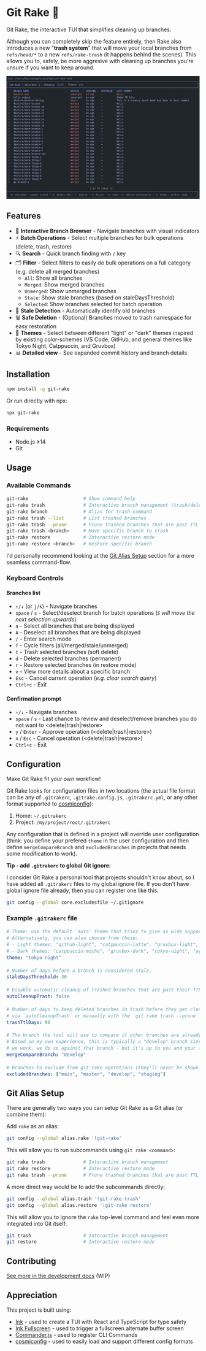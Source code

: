 # Git Rake 🍂

Git Rake, the interactive TUI that simplifies cleaning up branches.

Although you can completely skip the feature entirely, then Rake also introduces a new "**trash system**" that will move your local branches from `refs/head/*` to a new `refs/rake-trash` (it happens behind the scenes). This allows you to, safely, be more aggresive with cleaning up branches you're unsure if you want to keep around.

![Demo of Git Rake](docs/assets/demo.gif)

## Features

- 🎯 **Interactive Branch Browser** - Navigate branches with visual indicators
- ⚡ **Batch Operations** - Select multiple branches for bulk operations (delete, trash, restore)
- 🔍 **Search** - Quick branch finding with `/` key
- 🗂️ **Filter** - Select filters to easily do bulk operations on a full category (e.g. delete all merged branches)
  - `All`: Show all branches
  - `Merged`: Show merged branches
  - `Unmerged`: Show unmerged branches
  - `Stale`: Show stale branches (based on staleDaysThreshold)
  - `Selected`: Show branches selected for batch operation
- 📅 **Stale Detection** - Automatically identify old branches
- 🗑️ **Safe Deletion** - (Optional) Branches moved to trash namespace for easy restoration
- 🎨 **Themes** - Select between different "light" or "dark" themes inspired by existing color-schemes (VS Code, GitHub, and general themes like Tokyo Night, Catppuccin, and Gruvbox)
- 📊 **Detailed view** - See expanded commit history and branch details

## Installation

```bash
npm install -g git-rake
```

Or run directly with npx:
```bash
npx git-rake
```

### Requirements

- Node.js ≥14
- Git

## Usage

### Available Commands

```bash
git-rake                    # Show command help
git-rake trash              # Interactive branch management (trash/delete)
git-rake branch             # Alias for trash command
git-rake trash --list       # List trashed branches
git-rake trash --prune      # Prune trashed branches that are past TTL
git-rake trash <branch>     # Move specific branch to trash
git-rake restore            # Interactive restore mode
git-rake restore <branch>   # Restore specific branch
```

I'd personally recommend looking at the [Git Alias Setup](https://github.com/kallehauge/git-rake?tab=readme-ov-file#git-alias-setup) section for a more seamless command-flow.

### Keyboard Controls

#### Branches list

- `↑/↓` (or `j/k`) - Navigate branches
- `space` / `s` - Select/deselect branch for batch operations (_`S` will move the next selection upwards_)
- `a` - Select all branches that are being displayed
- `A` - Deselect all branches that are being displayed
- `/` - Enter search mode
- `f` - Cycle filters (all/merged/stale/unmerged)
- `t` - Trash selected branches (soft delete)
- `d` - Delete selected branches (permanent)
- `r` - Restore selected branches (in restore mode)
- `v` - View more details about a specific branch
- `Esc` - Cancel current operation (_e.g. clear search query_)
- `Ctrl+c` - Exit

#### Confirmation prompt

- `↑/↓` - Navigate branches
- `space` / `s` - Last chance to review and deselect/remove branches you do not want to <delete|trash|restore>
- `y` / `Enter` - Approve operation (<delete|trash|restore>)
- `n` / `Esc` - Cancel operation (<delete|trash|restore>)
- `Ctrl+c` - Exit

## Configuration

Make Git Rake fit your own workflow!

Git Rake looks for configuration files in two locations (the actual file format can be any of `.gitrakerc`, `.gitrake.config.js`, `.gitrakerc.yml`, or any other format supported to [cosmiconfig](https://github.com/cosmiconfig/cosmiconfig)):

1. Home: `~/.gitrakerc`
2. Project: `/my/project/root/.gitrakerc`

Any configuration that is defined in a project will override user configuration (think: you define your prefered `theme` in the user configuration and then define `mergeCompareBranch` and `excludedBranches` in projects that needs some modification to work).

**Tip - add `.gitrakerc` to global Git ignore:**

I consider Git Rake a personal tool that projects shouldn't know about, so I have added all `.gitrakerc` files to my global ignore file.
If you don't have global ignore file already, then you can register one like this:

```bash
git config --global core.excludesfile ~/.gitignore
```

### Example `.gitrakerc` file

```yaml
# Theme: use the default `auto` theme that tries to give as wide support as possible based on your terminal's own colors.
# Alternatively, you can also choose from these:
# - Light themes: "github-light", "catppuccin-latte", "gruvbox-light", "tokyo-night-day", "vscode-light"
# - Dark themes: "catppuccin-mocha", "gruvbox-dark", "tokyo-night", "ayu", "dracula", "vscode-dark"
theme: "tokyo-night"

# Number of days before a branch is considered stale.
staleDaysThreshold: 30

# Disable automatic cleanup of trashed branches that are past their TTL.
autoCleanupTrash: false

# Number of days to keep deleted branches in trash before they get cleaned up
# via `autoCleanupTrash` or manually with the `git rake trash --prune` command.
trashTtlDays: 90

# The branch the tool will use to compare if other branches are already merged.
# Based on my own experience, this is typically a "develop" branch since, when
# we work, we do so against that branch - but it's up to you and your flow!
mergeCompareBranch: "develop"

# Branches to exclude from git rake operations (they'll never be shown or selectable).
excludedBranches: ["main", "master", "develop", "staging"]
```

## Git Alias Setup

There are generally two ways you can setup Git Rake as a Git alias (or combine them):

Add `rake` as an alias:

```bash
git config --global alias.rake '!git-rake'
```

This will allow you to run subcommands using `git rake <command>`:

```bash
git rake trash              # Interactive branch management
git rake restore            # Interactive restore mode
git rake trash --prune      # Prune trashed branches that are past TTL
```

A more direct way would be to add the subcommands directly:

```bash
git config --global alias.trash '!git-rake trash'
git config --global alias.restore '!git-rake restore'
```

This will allow you to ignore the `rake` top-level command and feel even more integrated into Git itself:

```bash
git trash                   # Interactive branch management
git restore                 # Interactive restore mode
```

## Contributing

[See more in the development docs](https://github.com/kallehauge/git-rake/blob/main/docs/development.md) (WIP)

## Appreciation

This project is built using:

* [Ink](https://github.com/vadimdemedes/ink) - used to create a TUI with React and TypeScript for type safety
* [Ink Fullscreen](https://github.com/DaniGuardiola/fullscreen-ink) - used to trigger a fullscreen alternate buffer screen
* [Commander.js](https://github.com/tj/commander.js) - used to register CLI Commands
* [cosmiconfig](https://github.com/cosmiconfig/cosmiconfig) - used to easily load and support different config formats
